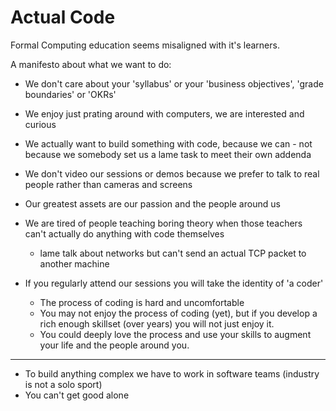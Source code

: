 Actual Code
===========

Formal Computing education seems misaligned with it's learners.

A manifesto about what we want to do:
* We don't care about your 'syllabus' or your 'business objectives', 'grade boundaries' or 'OKRs'
* We enjoy just prating around with computers, we are interested and curious
* We actually want to build something with code, because we can - not because we somebody set us a lame task to meet their own addenda
* We don't video our sessions or demos because we prefer to talk to real people rather than cameras and screens
* Our greatest assets are our passion and the people around us


* We are tired of people teaching boring theory when those teachers can't actually do anything with code themselves
    * lame talk about networks but can't send an actual TCP packet to another machine

* If you regularly attend our sessions you will take the identity of 'a coder'
    * The process of coding is hard and uncomfortable
    * You may not enjoy the process of coding (yet), but if you develop a rich enough skillset (over years) you will not just enjoy it. 
    * You could deeply love the process and use your skills to augment your life and the people around you.


---
* To build anything complex we have to work in software teams (industry is not a solo sport)
* You can't get good alone
